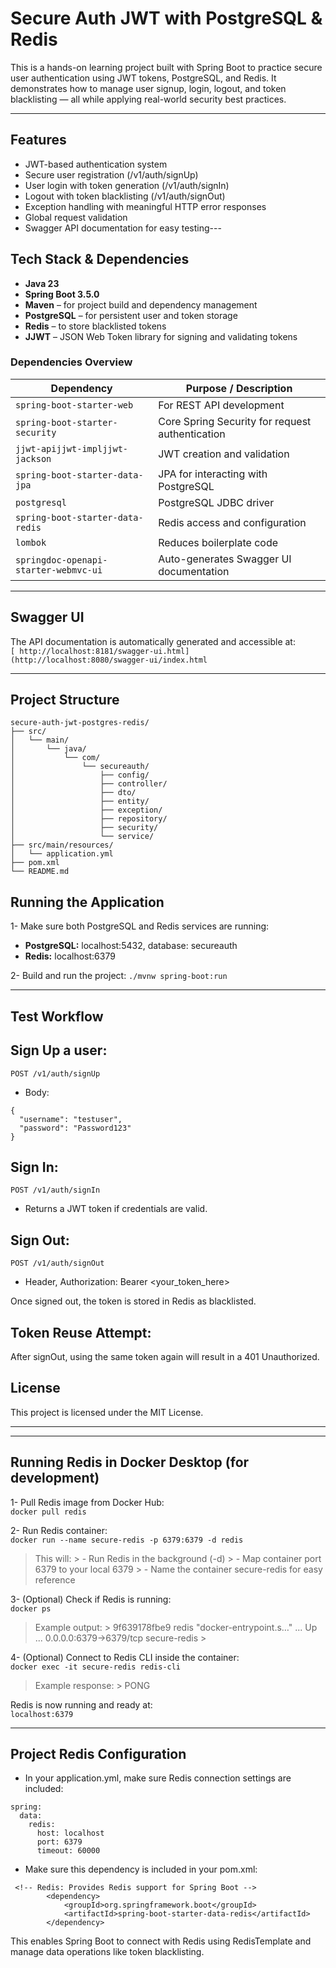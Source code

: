 # Secure Auth JWT with PostgreSQL & Redis  
This is a hands-on learning project built with Spring Boot to practice secure user authentication using JWT tokens, PostgreSQL, and Redis. It demonstrates how to manage user signup, login, logout, and token blacklisting — all while applying real-world security best practices.

---
## Features  
- JWT-based authentication system
- Secure user registration (/v1/auth/signUp)
- User login with token generation (/v1/auth/signIn)
- Logout with token blacklisting (/v1/auth/signOut)
- Exception handling with meaningful HTTP error responses
- Global request validation
- Swagger API documentation for easy testing---

## Tech Stack & Dependencies

- **Java 23**
- **Spring Boot 3.5.0**
- **Maven** – for project build and dependency management
- **PostgreSQL** – for persistent user and token storage
- **Redis** – to store blacklisted tokens
- **JJWT** – JSON Web Token library for signing and validating tokens

### Dependencies Overview

| Dependency                                 | Purpose / Description                                                                 |
|--------------------------------------------|----------------------------------------------------------------------------------------|
| `spring-boot-starter-web`                  | For REST API development|
| `spring-boot-starter-security`             | Core Spring Security for request authentication                  |
| `jjwt-apijjwt-impljjwt-jackson`            | JWT creation and validation|
| `spring-boot-starter-data-jpa`             | JPA for interacting with PostgreSQL                 |
| `postgresql`                               | PostgreSQL JDBC driver                 |
| `spring-boot-starter-data-redis	`          | Redis access and configuration               |
| `lombok`                                   | Reduces boilerplate code         |
| `springdoc-openapi-starter-webmvc-ui`      | Auto-generates Swagger UI documentation                  |

---

## Swagger UI

The API documentation is automatically generated and accessible at:  
```[ http://localhost:8181/swagger-ui.html](http://localhost:8080/swagger-ui/index.html ```  

---
## Project Structure

```text
secure-auth-jwt-postgres-redis/
├── src/
│   └── main/
│       └── java/
│           └── com/
│               └── secureauth/
│                   ├── config/
│                   ├── controller/
│                   ├── dto/
│                   ├── entity/
│                   ├── exception/
│                   ├── repository/
│                   ├── security/
│                   └── service/
├── src/main/resources/
│   └── application.yml
├── pom.xml
└── README.md
```
## Running the Application
1- Make sure both PostgreSQL and Redis services are running: 
- **PostgreSQL:** localhost:5432, database: secureauth
- **Redis:** localhost:6379

2- Build and run the project:
```./mvnw spring-boot:run ```  

---
## Test Workflow

## Sign Up a user:
``` POST /v1/auth/signUp ```  
- Body:
```
{
  "username": "testuser",
  "password": "Password123"
}
```
## Sign In:
```POST /v1/auth/signIn```  
- Returns a JWT token if credentials are valid.

## Sign Out:
```POST /v1/auth/signOut```  
-  Header, Authorization: Bearer <your_token_here>

Once signed out, the token is stored in Redis as blacklisted.

## Token Reuse Attempt:
After signOut, using the same token again will result in a 401 Unauthorized.

## License
This project is licensed under the MIT License.

---
---
## Running Redis in Docker Desktop (for development)

1- Pull Redis image from Docker Hub:  
``` docker pull redis ```

2- Run Redis container:  
``` docker run --name secure-redis -p 6379:6379 -d redis ```

> This will: > - Run Redis in the background (-d) > - Map container port 6379 to your local 6379 > - Name the container secure-redis for easy reference

3- (Optional) Check if Redis is running:  
``` docker ps ```

> Example output: > 9f639178fbe9 redis "docker-entrypoint.s…" ... Up ... 0.0.0.0:6379->6379/tcp secure-redis >

4- (Optional) Connect to Redis CLI inside the container:  
``` docker exec -it secure-redis redis-cli ```

> Example response: > PONG

Redis is now running and ready at:  
```localhost:6379```

---
## Project Redis Configuration
- In your application.yml, make sure Redis connection settings are included:
```
spring:
  data:
    redis:
      host: localhost
      port: 6379
      timeout: 60000
```
- Make sure this dependency is included in your pom.xml:
```
 <!-- Redis: Provides Redis support for Spring Boot -->
        <dependency>
            <groupId>org.springframework.boot</groupId>
            <artifactId>spring-boot-starter-data-redis</artifactId>
        </dependency>
```
This enables Spring Boot to connect with Redis using RedisTemplate and manage data operations like token blacklisting.
